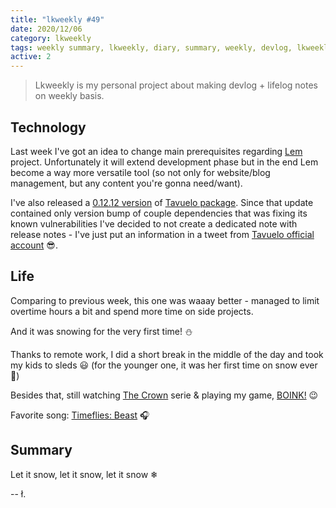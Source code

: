 ```yaml
---
title: "lkweekly #49"
date: 2020/12/06
category: lkweekly
tags: weekly summary, lkweekly, diary, summary, weekly, devlog, lkweekly2020
active: 2
---
```


> Lkweekly is my personal project about making devlog + lifelog notes on weekly basis.

## Technology

Last week I've got an idea to change main prerequisites regarding [Lem](http://lem.pub) project. Unfortunately it will extend development phase but in the end Lem become a way more versatile tool (so not only for website/blog management, but any content you're gonna need/want).

I've also released a [0.12.12 version](https://www.npmjs.com/package/tavuelo) of [Tavuelo package](/notes/?category=tavuelo). Since that update contained only version bump of couple dependencies that was fixing its known vulnerabilities I've decided to not create a dedicated note with release notes - I've just put an information in a tweet from [Tavuelo official account](https://twitter.com/tavuelo/status/1310152382890868737) 😎.

## Life

Comparing to previous week, this one was waaay better - managed to limit overtime hours a bit and spend more time on side projects.

And it was snowing for the very first time! ⛄

Thanks to remote work, I did a short break in the middle of the day and took my kids to sleds 😃 (for the younger one, it was her first time on snow ever 🙌)

Besides that, still watching [The Crown](https://www.imdb.com/title/tt4786824/) serie & playing my game, [BOINK!](https://lukaszkups.itch.io/boink) 😉

Favorite song: [Timeflies: Beast](https://open.spotify.com/track/7vhSZcOyPl7rciJvle0oOW?si=U-eaPAX0TpmR1CJiyAX22A) 🎧

## Summary

Let it snow, let it snow, let it snow ❄

-- ł.

